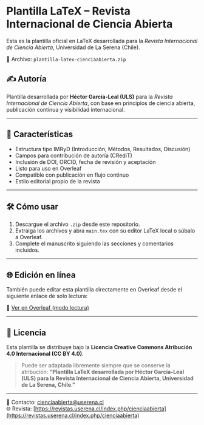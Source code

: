 # Plantilla LaTeX – Revista Internacional de Ciencia Abierta

Esta es la plantilla oficial en LaTeX desarrollada para la *Revista Internacional de Ciencia Abierta*, Universidad de La Serena (Chile).

📁 Archivo: `plantilla-latex-cienciaabierta.zip`

## ✍️ Autoría

Plantilla desarrollada por **Héctor García-Leal (ULS)** para la *Revista Internacional de Ciencia Abierta*, con base en principios de ciencia abierta, publicación continua y visibilidad internacional.

---

## 📄 Características

- Estructura tipo IMRyD (Introducción, Métodos, Resultados, Discusión)
- Campos para contribución de autoría (CRediT)
- Inclusión de DOI, ORCID, fecha de revisión y aceptación
- Listo para uso en Overleaf
- Compatible con publicación en flujo continuo
- Estilo editorial propio de la revista

---

## 🛠 Cómo usar

1. Descargue el archivo `.zip` desde este repositorio.
2. Extraiga los archivos y abra `main.tex` con su editor LaTeX local o súbalo a Overleaf.
3. Complete el manuscrito siguiendo las secciones y comentarios incluidos.

---

## 🌐 Edición en línea

También puede editar esta plantilla directamente en Overleaf desde el siguiente enlace de solo lectura:

🔗 [Ver en Overleaf (modo lectura)](https://www.overleaf.com/read/mrbjpcbjjfvzt#15de3f)

---

## 🔐 Licencia

Esta plantilla se distribuye bajo la **Licencia Creative Commons Atribución 4.0 Internacional (CC BY 4.0)**.

> Puede ser adaptada libremente siempre que se conserve la atribución:
> **“Plantilla LaTeX desarrollada por Héctor García-Leal (ULS) para la Revista Internacional de Ciencia Abierta, Universidad de La Serena, Chile.”**

---

📩 Contacto: [cienciaabierta@userena.cl](mailto:cienciaabierta@userena.cl)  
🌐 Revista: [https://revistas.userena.cl/index.php/cienciaabierta](https://revistas.userena.cl/index.php/cienciaabierta)

